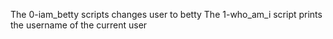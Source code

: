 The 0-iam_betty scripts changes user to betty
The 1-who_am_i script prints the username of the current user

